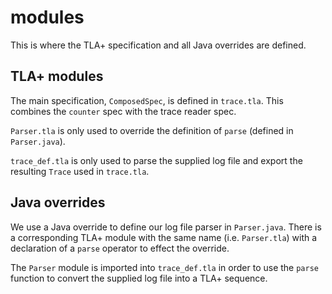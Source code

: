 # modules

This is where the TLA+ specification and all Java overrides are defined.

## TLA+ modules

The main specification, `ComposedSpec`, is defined in `trace.tla`. This combines the `counter` spec with the trace reader spec.

`Parser.tla` is only used to override the definition of `parse` (defined in `Parser.java`).

`trace_def.tla` is only used to parse the supplied log file and export the resulting `Trace` used in `trace.tla`.

## Java overrides

We use a Java override to define our log file parser in `Parser.java`. There is a corresponding TLA+ module with the same name (i.e. `Parser.tla`) with a declaration of a `parse` operator to effect the override.

The `Parser` module is imported into `trace_def.tla` in order to use the `parse` function to convert the supplied log file into a TLA+ sequence.
